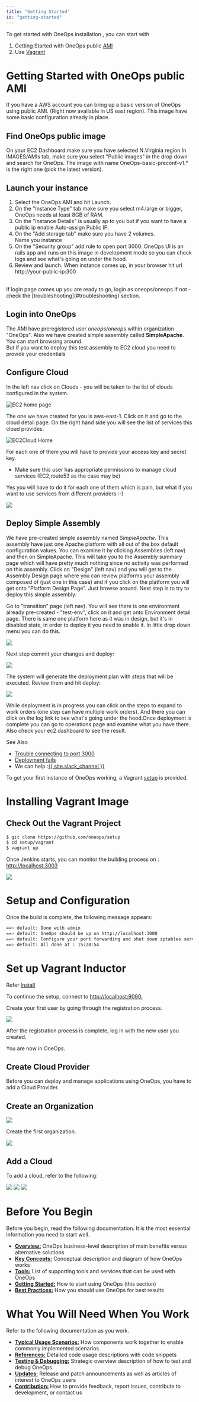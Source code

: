 ```yaml
---
title: "Getting Started"
id: "getting-started"
---
```


To get started with OneOps installation , you can start with

1. Getting Started with OneOps public [AMI](#geting-started-with-oneops-public-ami)
2. Use [Vagrant](#installing-vagrant-image)

# Getting Started with OneOps public AMI

If you have a AWS account you can bring up a basic version of OneOps using public AMI. (Right now available in US east region). This image have some basic configuration already in place.


## Find OneOps public image

On your EC2 Dashboard make sure you have selected N.Virginia region
In IMAGES/AMIs tab, make sure you select "Public images" in the drop down and search for OneOps. The image with name OneOps-basic-preconf-v1.* is the right one (pick the latest version).

## Launch your instance
1. Select the OneOps AMI and hit Launch. </br>
2. On the "Instance Type" tab make sure you select m4.large or bigger, OneOps needs at least 8GB of RAM. </br>
3. On the "Instance Details" is usually ap to you but if you want to have a public ip enable Auto-assign Public IP. </br>
4. On the "Add storage tab" make sure you have 2 volumes. </br>
Name you instance </br>
5. On the "Security group" add rule to open port 3000. OneOps UI is an rails app and runs on this image in development mode so you can check logs and see what's going on under the hood.</br>
6. Review and launch. When instance comes up, in your browser hit url http://your-public-ip:300
</br>
If login page comes up you are ready to go, login as oneops/oneops
If not - check the [troubleshooting](#troubleshooting) section.

## Login into OneOps
The AMI have preregistered user *oneops/oneops* within organization "OneOps". Also we have created simple assembly called **SimpleApache**. You can start browsing around. </br>
But if you want to deploy this test assembly to EC2 cloud you need to provide your credentials

##	Configure Cloud

In the left nav click on Clouds - you will be taken to the list of clouds configured in the system.</br>

![EC2 home page ](../../assets/local/images/GettingStartedEC2HomePage.png)

The one we have created for you is aws-east-1. Click on it and go to the cloud detail page.
On the right hand side you will see the list of services this cloud provides. </br>

![EC2Cloud Home ](../../assets/local/images/GettingStartedEC2Cloud.png)


For each one of them you will have to provide your access key and secret key.
* Make sure this user has appropriate permissions to manage cloud services (EC2,route53 as the case may be)

Yes you will have to do it for each one of them which is pain, but what if you want to use services from different providers :-)



![](../../assets/local/images/GettingStartedEC2Service.png)

## Deploy Simple Assembly

We have pre-created simple assembly named *SimpleApache*. This assembly have just one Apache platform with all out of the box default configuration values. You can examine it by clicking Assemblies (left nav) and then on SimpleApache. This will take you to the Assembly summary page which will have pretty much nothing since no activity was performed on this assembly. Click on "Design" (left nav) and you will get to the Assembly Design page where you can review platforms your assembly composed of (just one in this case) and if you click on the platform you will get onto "Platform Design Page". Just browse around.
Next step is to try to deploy this simple assembly: </br>

Go to "transition" page (left nav). You will see there is one environment already pre-created - "test-env", click on it and get onto Environment detail page. There is same one platform here as it was in design, but it's in disabled state, in order to deploy it you need to enable it. In little drop down menu you can do this.

![](../../assets/local/images/GettingStartedEC2EnablePlatform.png)

Next step commit your changes and deploy:

![](../../assets/local/images/GettingStartedEC2CommitAndDeploy.png)

The system will generate the deployment plan with steps that will be executed. Review them and hit deploy:

![](../../assets/local/images/GettingStartedEC2Deploy.png)

While deployment is in progress you can click on the steps to expand to work orders (one step can have multiple work orders). And there you can click on the log link to see what's going under the hood.Once deployment is complete you can go to operations page and examine what you have there. Also check your ec2 dashboard to see the result.

See Also

 * [Trouble connecting to port 3000](../testing#ui-does-not-come-up-on-aws-image)
 * [Deployment fails ](../testing#deployment-fails-on-aws-image)
 * We can help :<span class="button icon-slack"><a href="{{ site.slack_url }}" target="_blank">{{ site.slack_channel }}</a></span>


To get your first instance of OneOps working, a Vagrant [setup](
https://github.com/oneops/setup) is provided.

# Installing Vagrant Image
## Check Out the Vagrant Project

```bash
$ git clone https://github.com/oneops/setup
$ cd setup/vagrant
$ vagrant up
```

Once Jenkins starts, you can monitor the building process on : <a href="http://localhost:3003" target="_blank">http://localhost:3003</a>

![](../../assets/local/images/vagrant-build-progress.png)

# Setup and Configuration

Once the build is complete, the following message appears:

```bash
==> default: Done with admin
==> default: OneOps should be up on http://localhost:3000
==> default: Configure your port forwarding and shut down iptables service (or configure it) if needed
==> default: All done at : 15:28:54
```
# Set up Vagrant Inductor
Refer [Install](https://github.com/oneops/setup#install)

To continue the setup, connect to <a href="http://localhost:9090" target="_blank">http://localhost:9090.</a>

Create your first user by going through the registration process.

![](../../assets/local/images/admin-first-registration.png)

After the registration process is complete, log in with the new user you created.


You are now in OneOps.

## Create Cloud Provider

Before you can deploy and manage applications using OneOps, you have to add a Cloud Provider.

## Create an Organization

![](../../assets/local/images/admin-first-screen.png)

Create the first organization.

![](../../assets/local/images/admin-create-organization.png)

## Add a Cloud


To add a cloud, refer to the following:

![](../../assets/local/images/admin-add-cloud.png)
![](../../assets/local/images/admin-create-cloud.png)
![](../../assets/local/images/admin-cloud-created.png)



# Before You Begin

Before you begin, read the following documentation. It is the most essential information you need to start well.

* **[Overview:](../)** OneOps business-level description of main benefits versus alternative solutions
* **[Key Concepts:](../key-concepts)** Conceptual description and diagram of how OneOps works
* **[Tools:](../tools)** List of supporting tools and services that can be used with OneOps
* **[Getting Started:](../getting-started)** How to start using OneOps (this section)
* **[Best Practices:](../best-practices)** How you should use OneOps for best results

# What You Will Need When You Work

Refer to the following documentation as you work.

* **[Typical Usage Scenarios:](../typical-scenarios)** How components work together to enable commonly implemented scenarios
* **[References:](../references)** Detailed code usage descriptions with code snippets
* **[Testing & Debugging:](../testing)** Strategic overview description of how to test and debug OneOps
* **[Updates:](../updates)** Release and patch announcements as well as articles of interest to OneOps users
* **[Contribution:](../contribution)** How to provide feedback, report issues, contribute to development, or contact us
